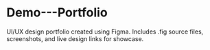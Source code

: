 # Demo---Portfolio
UI/UX design portfolio created using Figma. Includes .fig source files, screenshots, and live design links for showcase.
